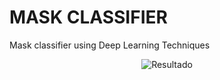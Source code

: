 # MASK CLASSIFIER
Mask classifier using Deep Learning Techniques

<p align="center"> 
    <img src="" alt="Resultado">
</p>

